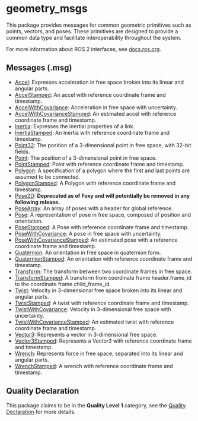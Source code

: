 # geometry_msgs

This package provides messages for common geometric primitives such as points, vectors, and poses. These primitives are designed to provide a common data type and facilitate interoperability throughout the system.

For more information about ROS 2 interfaces, see [docs.ros.org](https://docs.ros.org/en/rolling/Concepts/About-ROS-Interfaces.html).

## Messages (.msg)
* [Accel](msg/Accel.msg): Expresses acceleration in free space broken into its linear and angular parts.
* [AccelStamped](msg/AccelStamped.msg): An accel with reference coordinate frame and timestamp.
* [AccelWithCovariance](msg/AccelWithCovariance.msg): Acceleration in free space with uncertainty.
* [AccelWithCovarianceStamped](msg/AccelWithCovarianceStamped.msg): An estimated accel with reference coordinate frame and timestamp.
* [Inertia](msg/Inertia.msg): Expresses the inertial properties of a link.
* [InertiaStamped](msg/InertiaStamped.msg): An Inertia with reference coordinate frame and timestamp.
* [Point32](msg/Point32.msg): The position of a 3-dimensional point in free space, with 32-bit fields.
* [Point](msg/Point.msg): The position of a 3-dimensional point in free space.
* [PointStamped](msg/PointStamped.msg): Point with reference coordinate frame and timestamp.
* [Polygon](msg/Polygon.msg): A specification of a polygon where the first and last points are assumed to be connected.
* [PolygonStamped](msg/PolygonStamped.msg): A Polygon with reference coordinate frame and timestamp.
* [Pose2D](msg/Pose2D.msg): **Deprecated as of Foxy and will potentially be removed in any following release.**
* [PoseArray](msg/PoseArray.msg): An array of poses with a header for global reference.
* [Pose](msg/Pose.msg): A representation of pose in free space, composed of position and orientation.
* [PoseStamped](msg/PoseStamped.msg): A Pose with reference coordinate frame and timestamp.
* [PoseWithCovariance](msg/PoseWithCovariance.msg): A pose in free space with uncertainty.
* [PoseWithCovarianceStamped](msg/PoseWithCovarianceStamped.msg): An estimated pose with a reference coordinate frame and timestamp.
* [Quaternion](msg/Quaternion.msg): An orientation in free space in quaternion form.
* [QuaternionStamped](msg/QuaternionStamped.msg): An orientation with reference coordinate frame and timestamp.
* [Transform](msg/Transform.msg): The transform between two coordinate frames in free space.
* [TransformStamped](msg/TransformStamped.msg): A transform from coordinate frame header.frame_id to the coordinate frame child_frame_id.
* [Twist](msg/Twist.msg): Velocity in 3-dimensional free space broken into its linear and angular parts.
* [TwistStamped](msg/TwistStamped.msg): A twist with reference coordinate frame and timestamp.
* [TwistWithCovariance](msg/TwistWithCovariance.msg): Velocity in 3-dimensional free space with uncertainty.
* [TwistWithCovarianceStamped](msg/TwistWithCovarianceStamped.msg): An estimated twist with reference coordinate frame and timestamp.
* [Vector3](msg/Vector3.msg): Represents a vector in 3-dimensional free space.
* [Vector3Stamped](msg/Vector3Stamped.msg): Represents a Vector3 with reference coordinate frame and timestamp.
* [Wrench](msg/Wrench.msg): Represents force in free space, separated into its linear and angular parts.
* [WrenchStamped](msg/WrenchStamped.msg): A wrench with reference coordinate frame and timestamp.


## Quality Declaration
This package claims to be in the **Quality Level 1** category, see the [Quality Declaration](QUALITY_DECLARATION.md) for more details.
